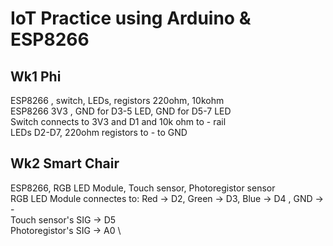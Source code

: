 # IoT Practice using Arduino & ESP8266

## Wk1 Phi 
ESP8266 , switch, LEDs, registors 220ohm, 10kohm \
ESP8266 3V3 , GND for D3-5 LED,   GND for D5-7 LED \
Switch connects to 3V3 and  D1 and 10k ohm to - rail \
LEDs D2-D7, 220ohm registors to - to GND 

## Wk2 Smart Chair

ESP8266, RGB LED Module, Touch sensor, Photoregistor sensor \
RGB LED Module connectes to: Red -> D2, Green -> D3, Blue -> D4 , GND -> - \
Touch sensor's SIG -> D5 \
Photoregistor's SIG -> A0 \







